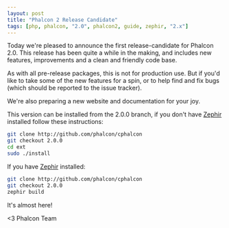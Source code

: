 ```yaml
---
layout: post
title: "Phalcon 2 Release Candidate"
tags: [php, phalcon, "2.0", phalcon2, guide, zephir, "2.x"]
---
```

Today we're pleased to announce the first release-candidate for Phalcon 2.0. This release has been quite a while in the making, and includes new features, improvements and a clean and friendly code base.

As with all pre-release packages, this is not for production use. But if you'd like to take some of the new features for a spin, or to help find and fix bugs (which should be reported to the issue tracker).

<!--more-->
We're also preparing a new website and documentation for your joy.

This version can be installed from the 2.0.0 branch, if you don't have [Zephir](https://zephir-lang.com) installed follow these instructions:

```sh
git clone http://github.com/phalcon/cphalcon
git checkout 2.0.0
cd ext
sudo ./install
```

If you have [Zephir](https://zephir-lang.com) installed:

```sh
git clone http://github.com/phalcon/cphalcon
git checkout 2.0.0
zephir build
```

It's almost here!


<3 Phalcon Team
